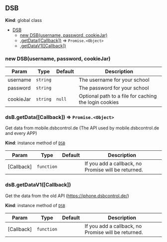 <a name="DSB"></a>

## DSB
**Kind**: global class  

* [DSB](#DSB)
    * [new DSB(username, password, cookieJar)](#new_DSB_new)
    * [.getData([Callback])](#DSB+getData) ⇒ <code>Promise.&lt;Object&gt;</code>
    * [.getDataV1([Callback])](#DSB+getDataV1)

<a name="new_DSB_new"></a>

### new DSB(username, password, cookieJar)

| Param | Type | Default | Description |
| --- | --- | --- | --- |
| username | <code>string</code> |  | The username for your school |
| password | <code>string</code> |  | The password for your school |
| cookieJar | <code>string</code> | <code>null</code> | Optional path to a file for caching the login cookies |

<a name="DSB+getData"></a>

### dsB.getData([Callback]) ⇒ <code>Promise.&lt;Object&gt;</code>
Get data from mobile.dsbcontrol.de (The API used by mobile.dsbcontrol.de and every APP)

**Kind**: instance method of <code>[DSB](#DSB)</code>  

| Param | Type | Default | Description |
| --- | --- | --- | --- |
| [Callback] | <code>function</code> | <code></code> | If you add a callback, no Promise will be returned. |

<a name="DSB+getDataV1"></a>

### dsB.getDataV1([Callback])
Get the data from the old API (https://iphone.dsbcontrol.de/)

**Kind**: instance method of <code>[DSB](#DSB)</code>  

| Param | Type | Default | Description |
| --- | --- | --- | --- |
| [Callback] | <code>function</code> | <code></code> | If you add a callback, no Promise will be returned. |

